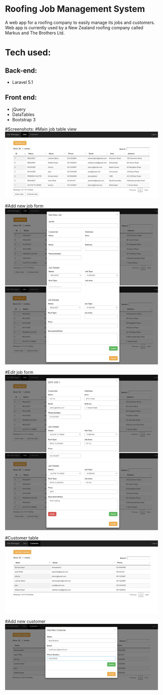 # Roofing Job Management System
A web app for a roofing company to easily manage its jobs and customers. Web app is currently used by a New Zealand roofing company called Markus and The Brothers Ltd.

# Tech used:
## Back-end:
- Laravel 5.1
## Front end:
- jQuery
- DataTables
- Bootstrap 3

#Screenshots:
#Main job table view
![Alt text](public/screenshot/ss1.jpg?raw=true "Main Job Table")

#Add new job form
![Alt text](public/screenshot/ss2.jpg?raw=true "Add new job 1")
![Alt text](public/screenshot/ss3.jpg?raw=true "Add new job 2")

#Edit job form
![Alt text](public/screenshot/ss4.jpg?raw=true "Edit job 1")
![Alt text](public/screenshot/ss5.jpg?raw=true "Edit job 2")

#Customer table
![Alt text](public/screenshot/ss6.jpg?raw=true "Main Job Table")

#Add new customer
![Alt text](public/screenshot/ss7.jpg?raw=true "Main Job Table")







